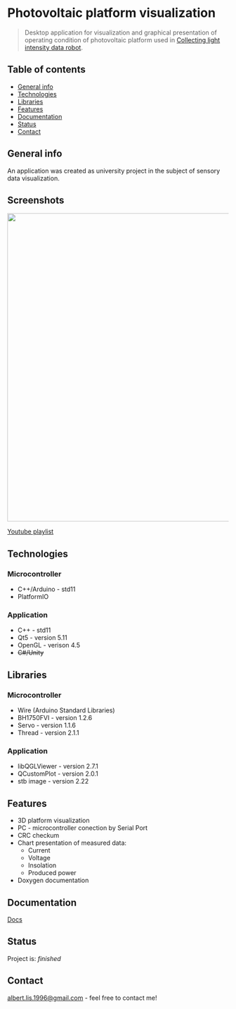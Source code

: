 # Photovoltaic platform visualization
> Desktop application for visualization and graphical presentation of operating condition of photovoltaic platform used in [Collecting light intensity data robot](https://github.com/albertlis/Collecting-light-intensity-data-robot---RM).

## Table of contents
* [General info](#general-info)
* [Technologies](#technologies)
* [Libraries](#libraries)
* [Features](#features)
* [Documentation](#documentation)
* [Status](#status)
* [Contact](#contact)

## General info
An application was created as university project in the subject of sensory data visualization.

## Screenshots
<p align="center">
  <img src = "https://i.postimg.cc/L4JZZ1mh/Screenshot-1.png" width=700>
</p>

[Youtube playlist](https://www.youtube.com/playlist?list=PLojFIfrh0FY5mwghMzpRFyMxUmH6lZjpF)

## Technologies
### Microcontroller
* C++/Arduino - std11
* PlatformIO
### Application
* C++ - std11
* Qt5 - version  5.11
* OpenGL - verison 4.5
* ~~C#/Unity~~

## Libraries
### Microcontroller
* Wire (Arduino Standard Libraries)
* BH1750FVI - version 1.2.6
* Servo - version 1.1.6
* Thread - version 2.1.1
### Application
* libQGLViewer - version 2.7.1
* QCustomPlot - version 2.0.1
* stb image - version 2.22

## Features
- 3D platform visualization
- PC - microcontroller conection by Serial Port
- CRC checkum
- Chart presentation of measured data:
  * Current
  * Voltage
  * Insolation 
  * Produced power
- Doxygen documentation

## Documentation
[Docs](https://albertlis.github.io/Photovoltaic-platform-visualization---WDS/)

## Status
Project is: _finished_

## Contact
albert.lis.1996@gmail.com - feel free to contact me!

